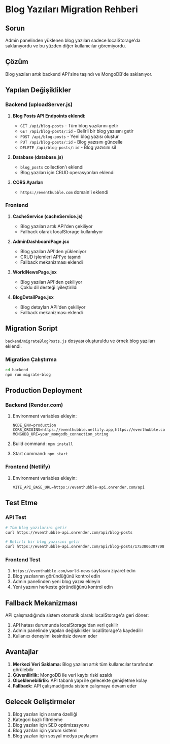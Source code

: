 # Blog Yazıları Migration Rehberi

## Sorun
Admin panelinden yüklenen blog yazıları sadece localStorage'da saklanıyordu ve bu yüzden diğer kullanıcılar göremiyordu.

## Çözüm
Blog yazıları artık backend API'sine taşındı ve MongoDB'de saklanıyor.

## Yapılan Değişiklikler

### Backend (uploadServer.js)
1. **Blog Posts API Endpoints eklendi:**
   - `GET /api/blog-posts` - Tüm blog yazılarını getir
   - `GET /api/blog-posts/:id` - Belirli bir blog yazısını getir
   - `POST /api/blog-posts` - Yeni blog yazısı oluştur
   - `PUT /api/blog-posts/:id` - Blog yazısını güncelle
   - `DELETE /api/blog-posts/:id` - Blog yazısını sil

2. **Database (database.js)**
   - `blog_posts` collection'ı eklendi
   - Blog yazıları için CRUD operasyonları eklendi

3. **CORS Ayarları**
   - `https://eventhubble.com` domain'i eklendi

### Frontend
1. **CacheService (cacheService.js)**
   - Blog yazıları artık API'den çekiliyor
   - Fallback olarak localStorage kullanılıyor

2. **AdminDashboardPage.jsx**
   - Blog yazıları API'den yükleniyor
   - CRUD işlemleri API'ye taşındı
   - Fallback mekanizması eklendi

3. **WorldNewsPage.jsx**
   - Blog yazıları API'den çekiliyor
   - Çoklu dil desteği iyileştirildi

4. **BlogDetailPage.jsx**
   - Blog detayları API'den çekiliyor
   - Fallback mekanizması eklendi

## Migration Script
`backend/migrateBlogPosts.js` dosyası oluşturuldu ve örnek blog yazıları eklendi.

### Migration Çalıştırma
```bash
cd backend
npm run migrate-blog
```

## Production Deployment

### Backend (Render.com)
1. Environment variables ekleyin:
   ```
   NODE_ENV=production
   CORS_ORIGINS=https://eventhubble.netlify.app,https://eventhubble.com
   MONGODB_URI=your_mongodb_connection_string
   ```

2. Build command: `npm install`
3. Start command: `npm start`

### Frontend (Netlify)
1. Environment variables ekleyin:
   ```
   VITE_API_BASE_URL=https://eventhubble-api.onrender.com/api
   ```

## Test Etme

### API Test
```bash
# Tüm blog yazılarını getir
curl https://eventhubble-api.onrender.com/api/blog-posts

# Belirli bir blog yazısını getir
curl https://eventhubble-api.onrender.com/api/blog-posts/1753806307708
```

### Frontend Test
1. `https://eventhubble.com/world-news` sayfasını ziyaret edin
2. Blog yazılarının göründüğünü kontrol edin
3. Admin panelinden yeni blog yazısı ekleyin
4. Yeni yazının herkeste göründüğünü kontrol edin

## Fallback Mekanizması
API çalışmadığında sistem otomatik olarak localStorage'a geri döner:
1. API hatası durumunda localStorage'dan veri çekilir
2. Admin panelinde yapılan değişiklikler localStorage'a kaydedilir
3. Kullanıcı deneyimi kesintisiz devam eder

## Avantajlar
1. **Merkezi Veri Saklama:** Blog yazıları artık tüm kullanıcılar tarafından görülebilir
2. **Güvenilirlik:** MongoDB ile veri kaybı riski azaldı
3. **Ölçeklenebilirlik:** API tabanlı yapı ile gelecekte genişletme kolay
4. **Fallback:** API çalışmadığında sistem çalışmaya devam eder

## Gelecek Geliştirmeler
1. Blog yazıları için arama özelliği
2. Kategori bazlı filtreleme
3. Blog yazıları için SEO optimizasyonu
4. Blog yazıları için yorum sistemi
5. Blog yazıları için sosyal medya paylaşımı 